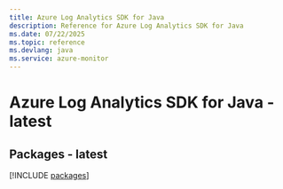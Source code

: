 ```yaml
---
title: Azure Log Analytics SDK for Java
description: Reference for Azure Log Analytics SDK for Java
ms.date: 07/22/2025
ms.topic: reference
ms.devlang: java
ms.service: azure-monitor
---
```

# Azure Log Analytics SDK for Java - latest
## Packages - latest
[!INCLUDE [packages](log-analytics-index.md)]